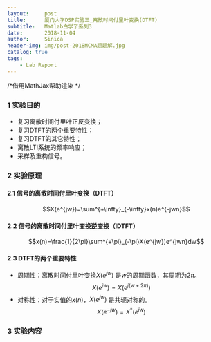 ```yaml
---
layout:     post
title:      厦门大学DSP实验三_离散时间付里叶变换(DTFT)
subtitle:   Matlab白学了系列3
date:       2018-11-04
author:     Sinica
header-img: img/post-2018MCMA题题解.jpg
catalog: true
tags:
    - Lab Report
---
```

/*借用MathJax帮助渲染 */

<head>
    <script src="https://cdn.mathjax.org/mathjax/latest/MathJax.js?config=TeX-AMS-MML_HTMLorMML" type="text/javascript"></script>
    <script type="text/x-mathjax-config">
        MathJax.Hub.Config({
            tex2jax: {
            skipTags: ['script', 'noscript', 'style', 'textarea', 'pre'],
            inlineMath: [['$','$']]
            }
        });
    </script>
</head>

### 1 实验目的

- 复习离散时间付里叶正反变换；
- 复习DTFT的两个重要特性；
- 复习DTFT的其它特性；
- 离散LTI系统的频率响应；
- 采样及重构信号。


### 2 实验原理

#### 2.1 信号的离散时间付里叶变换（DTFT）

$$X(e^{jw})=\sum^{+\infty}_{-\infty}x(n)e^{-jwn}$$

#### 2.2 信号的离散时间付里叶变换逆变换（IDTFT）

$$x(n)=\frac{1}{2\pi}\sum^{+\pi}_{-\pi}X(e^{jw})e^{jwn}dw$$

#### 2.3 DTFT的两个重要特性

- 周期性：离散时间付里叶变换$X(e^{jw})$ 是$w$的周期函数，其周期为$2π$。$$X(e^{jw}) = X(e^{j(w+2\pi)})$$
- 对称性：对于实值的$x(n)$，$X(e^{jw})$ 是共轭对称的。$$X(e^{-jw})=X^{*}(e^{jw})$$

### 3 实验内容

